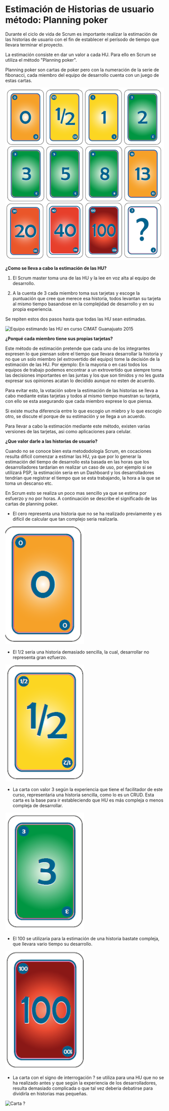 # Estimación de Historias de usuario método: Planning poker

Durante el ciclo de vida de Scrum es importante realizar la estimación de las historias de usuario con el fin de establecer el perísodo de tiempo que llevara terminar el proyecto.

La estimación consiste en dar un valor a cada HU. Para ello en Scrum se utiliza el método "Planning poker".

Planning poker son cartas de poker pero con la numeración de la serie de fibonacci, cada miembro del equipo de desarrollo cuenta con un juego de estas cartas.

![Valores que maneja planning poker](images/valorpoker.png)

__¿Como se lleva a cabo la estimación de las HU?__

1. El Scrum master toma una de las HU y la lee en voz alta al equipo de desarrollo.

2. A la cuenta de 3 cada miembro toma sus tarjetas y escoge la puntuación que cree que merece esa historia, todos levantan su tarjeta al mismo tiempo basandose en la complejidad de desarrollo y en su propia experiencia.

Se repiten estos dos pasos hasta que todas las HU sean estimadas.

![Equipo estimando las HU en curso CIMAT Guanajuato 2015](images/)

__¿Porqué cada miembro tiene sus propias tarjetas?__

Este método de estimación pretende que cada uno de los integrantes expresen lo que piensan sobre el tiempo que llevara desarrollar la historia y no que un solo miembro (el extrovertido del equipo) tome la decisión de la estimación de las HU. Por ejemplo: En la mayoria o en casi todos los equipos de trabajo podemos encontrar a un extrovertido que siempre toma las decisiones importantes en las juntas y los que son timidos y no les gusta expresar sus opiniones  acatan lo decidido aunque no esten de acuerdo.

Para evitar esto, la votación sobre la estimación de las historias se lleva a cabo mediante estas tarjetas y todos al mismo tiempo muestran su tarjeta, con ello se esta asegurando que cada miembro exprese lo que piensa.

Si existe mucha diferencia entre lo que escogio un miebro y lo que escogio otro, se discute el porque de su estimación y se llega a un acuerdo.

Para llevar a cabo la estimación mediante este método, existen varias versiones de las tarjetas, asi como aplicaciones para celular.

__¿Que valor darle a las historias de usuario?__

Cuando no se conoce bien esta metododología Scrum, en cocaciones resulta difícil comenzar a estimar las HU, ya que por lo generar la estimación del tiempo de desarrollo esta basada en las horas que los desarrolladores tardarian en realizar un caso de uso, por ejemplo si se utilizará PSP, la estimación seria en un Dashboard y los desarrolladores tendrían que registrar el tiempo que se esta trabajando, la hora a la que se toma un descanso etc.

En Scrum esto se realiza un poco mas sencillo ya que se estima por esfuerzo y no por horas. A continuación se describe el significado de las cartas de planning poker.

* El cero representa una historia que no se ha realizado previamente y es difícil de calcular que tan complejo seria realizarla.

![Carta 0](images/valor0.png)

* El 1/2 seria una historia demasiado sencilla, la cual, desarrollar no representa gran ezfuerzo.

![Carta 1/2](images/valor12.png)

* La carta con valor 3 según la experiencia que tiene el facilitador de este curso, representaria una historia sencilla, como lo es un CRUD. Esta carta es la base para ir estableciendo que HU es más compleja o menos compleja de desarrollar.

![Carta 3](images/valor3.png)

* El 100 se utilizaria para la estimación de una historia bastate compleja, que llevara vario tiempo su desarrollo.

![Carta 100](images/valor100.png)

* La carta con el signo de interrogación ? se utiliza para una HU que no se ha realizado antes y que según la experiencia de los desarrolladores, resulta demasiado complicada o que tal vez deberia debatirse para dividirla en historias mas pequeñas.

![Carta ?](images/valor?.png)



